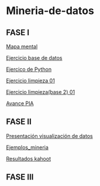 # Mineria-de-datos

## FASE I
[Mapa mental](https://github.com/AranzaEsteban/Mineria-de-datos/blob/main/MapaMental_I.pdf)

[Ejercicio base de datos](https://github.com/AranzaEsteban/Mineria-de-datos/blob/main/Ej1_BasesDatos_Equipo_1.pdf)

[Ejercico de Python](https://github.com/AranzaEsteban/Mineria-de-datos/blob/main/Ejercicios%20de%20python.ipynb)

[Ejercicio limpieza 01](https://github.com/AranzaEsteban/Mineria-de-datos/blob/main/Ej_Limpieza_01.ipynb)

[Ejercicio limpieza(base 2) 01](https://github.com/AranzaEsteban/Mineria-de-datos/blob/main/Ej_Limpieza(base2)_01.ipynb)

[Avance PIA](https://github.com/AranzaEsteban/Mineria-de-datos/blob/main/Avance_PIA_Equipo1%20(1).ipynb)

## FASE II
[Presentación visualización de datos](https://github.com/AranzaEsteban/Mineria-de-datos/blob/main/Presentación_Visualización_01.pdf)

[Ejemplos_mineria](https://github.com/AranzaEsteban/Mineria-de-datos/blob/main/Ejemplos_miner%C3%ADa.ipynb)

[Resultados kahoot](https://github.com/AranzaEsteban/Mineria-de-datos/blob/main/Resulltados%20kahoot%20visualización.pdf)


## FASE III
